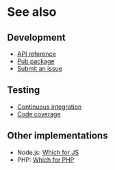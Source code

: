 # See also

## Development
- [API reference](https://dev.belin.io/where.dart/api)
- [Pub package](https://pub.dartlang.org/packages/where)
- [Submit an issue](https://github.com/cedx/where.dart/issues)

## Testing
- [Continuous integration](https://travis-ci.com/cedx/where.dart)
- [Code coverage](https://coveralls.io/github/cedx/where.dart)

## Other implementations
- Node.js: [Which for JS](https://dev.belin.io/which.js)
- PHP: [Which for PHP](https://dev.belin.io/which.php)
